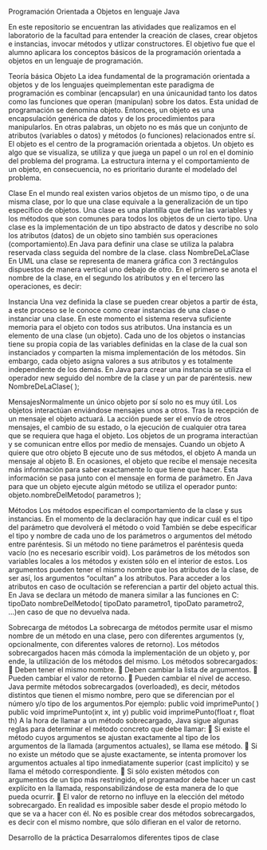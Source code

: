 Programación Orientada a Objetos en lenguaje Java

En este repositorio se encuentran las atividades que realizamos en el laboratorio de la facultad para entender la creación de clases, crear objetos e instancias, invocar métodos y utlizar constructores.
El objetivo fue que el alumno aplicara los conceptos básicos de la programación orientada a objetos en un lenguaje de programación. 


Teoría básica
Objeto
La idea fundamental de la programación orientada a objetos y de los lenguajes queimplementan este paradigma de programación es combinar (encapsular) en una únicaunidad tanto los datos como las funciones que operan (manipulan) sobre los datos. Esta unidad de programación se denomina objeto. Entonces, un objeto es una encapsulación genérica de datos y de los procedimientos para manipularlos. En otras palabras, un objeto no es más que un conjunto de atributos (variables o datos) y métodos (o funciones) relacionados entre sí. El objeto es el centro de la programación orientada a objetos. Un objeto es algo que se visualiza, se utiliza y que juega un papel o un rol en el dominio del problema del programa. La estructura interna y el comportamiento de un objeto, en consecuencia, no es prioritario durante el modelado del problema.

Clase
En el mundo real existen varios objetos de un mismo tipo, o de una misma clase, por lo que una clase equivale a la generalización de un tipo específico de objetos. Una clase es una plantilla que define las variables y los métodos que son comunes para todos los objetos de un cierto tipo. Una clase es la implementación de un tipo abstracto de datos y describe no solo los atributos (datos) de un objeto sino también sus operaciones (comportamiento).En Java para definir una clase se utiliza la palabra reservada class seguida del nombre de la clase.
            class NombreDeLaClase
En UML una clase se representa de manera gráfica con 3 rectángulos dispuestos de manera vertical uno debajo de otro. En el primero se anota el nombre de la clase, en el segundo los atributos y en el tercero las operaciones, es decir:

Instancia
Una vez definida la clase se pueden crear objetos a partir de ésta, a este proceso se le conoce como crear instancias de una clase o instanciar una clase. En este momento el sistema reserva suficiente memoria para el objeto con todos sus atributos. Una instancia es un elemento de una clase (un objeto). Cada uno de los objetos o instancias tiene su propia copia de las variables definidas en la clase de la cual son
instanciados y comparten la misma implementación de los métodos. Sin embargo, cada objeto asigna valores a sus atributos y es totalmente independiente de los demás. En Java para crear una instancia se utiliza el operador new seguido del nombre de la clase y un par de paréntesis.
            new NombreDeLaClase( );

MensajesNormalmente un único objeto por sí solo no es muy útil. Los objetos interactúan enviándose mensajes unos a otros. Tras la recepción de un mensaje el objeto actuará. La acción puede ser el envío de otros mensajes, el cambio de su estado, o la ejecución de cualquier otra tarea que se requiera que haga el objeto. Los objetos de un programa interactúan y se comunican entre ellos por medio de mensajes. Cuando un objeto A quiere que otro objeto B ejecute uno de sus métodos, el objeto A manda un mensaje al objeto B. En ocasiones, el objeto que recibe el mensaje necesita más información para saber exactamente lo que tiene que hacer. Esta información se pasa junto con el mensaje en forma de parámetro. En Java para que un objeto ejecute algún método se utiliza el operador punto:
            objeto.nombreDelMetodo( parametros );

Métodos
Los métodos especifican el comportamiento de la clase y sus instancias. En el momento de la declaración hay que indicar cuál es el tipo del parámetro que devolverá el método o void También se debe especificar el tipo y nombre de cada uno de los parámetros o argumentos del método entre paréntesis. Si un método no tiene parámetros el paréntesis queda vacío (no es necesario escribir void). Los parámetros de los métodos son variables locales a los métodos y existen sólo en el interior de estos. Los argumentos pueden tener el mismo nombre que los atributos de la clase, de ser así, los argumentos “ocultan” a los atributos. Para acceder a los atributos en caso de ocultación se referencian a partir del objeto actual this. En Java se declara un método de manera similar a las funciones en C:
            tipoDato nombreDelMetodo( tipoDato parametro1, tipoDato parametro2, …)en caso de que no devuelva nada.

Sobrecarga de métodos
La sobrecarga de métodos permite usar el mismo nombre de un método en una clase, pero con diferentes argumentos (y, opcionalmente, con diferentes valores de retorno). Los métodos sobrecargados hacen más cómoda la implementación de un objeto y, por ende, la utilización de los métodos del mismo. Los métodos sobrecargados:
   Deben tener el mismo nombre.
   Deben cambiar la lista de argumentos.
   Pueden cambiar el valor de retorno.
   Pueden cambiar el nivel de acceso.
Java permite métodos sobrecargados (overloaded), es decir, métodos distintos que tienen  el mismo nombre, pero que se diferencian por el número y/o tipo de los argumentos.Por ejemplo:
          public void imprimePunto( )
          public void imprimePunto(int x, int y)
          public void imprimePunto(float r, float th)
A la hora de llamar a un método sobrecargado, Java sigue algunas reglas para determinar el método concreto que debe llamar:
   Si existe el método cuyos argumentos se ajustan exactamente al tipo de los argumentos de la llamada (argumentos actuales), se llama ese método.
   Si no existe un método que se ajuste exactamente, se intenta promover los argumentos actuales al tipo inmediatamente superior (cast implícito) y se llama el método correspondiente.
   Si sólo existen métodos con argumentos de un tipo más restringido, el programador debe hacer un cast explícito en la llamada, responsabilizándose de esta manera de lo que pueda ocurrir.
   El valor de retorno no influye en la elección del método sobrecargado. En realidad es imposible saber desde el propio método lo que se va a hacer con él. No es posible crear dos métodos sobrecargados, es decir con el mismo nombre, que sólo difieran en el valor de retorno. 




Desarrollo de la práctica
Desarralomos diferentes tipos de clase 

